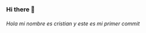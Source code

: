 ### Hi there 👋
###### Hola mi nombre es cristian y este es mi primer commit

<!--
**AndresCanizales2/AndresCanizales2** is a ✨ _special_ ✨ repository because its `README.md` (this file) appears on your GitHub profile.
Hola mi nombre es cristian y este es mi primer commit
Here are some ideas to get you started:

- 🔭 I’m currently working on ...
- 🌱 I’m currently learning ...
- 👯 I’m looking to collaborate on ...
- 🤔 I’m looking for help with ...
- 💬 Ask me about ...
- 📫 How to reach me: ...
- 😄 Pronouns: ...
- ⚡ Fun fact: ...
-->
